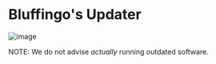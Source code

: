 # Bluffingo's Updater

![image](https://github.com/bluffingo/BluffingoUpdater/assets/45898787/37477bd5-1335-4d98-b3de-76e5a506befe)

NOTE: We do not advise *actually* running outdated software.
